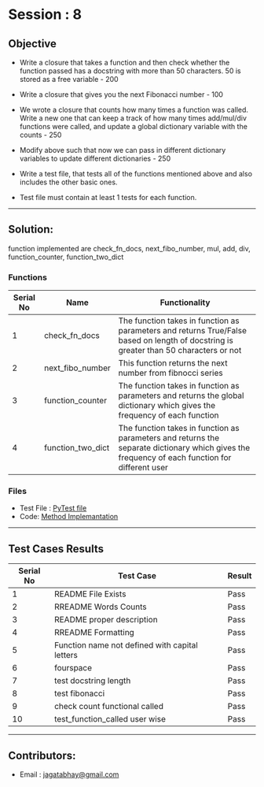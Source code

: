 # Session : 8

## Objective

- Write a closure that takes a function and then check whether the function passed has a docstring with more than 50 characters. 50 is stored as a free variable - 200
- Write a closure that gives you the next Fibonacci number - 100
- We wrote a closure that counts how many times a function was called. Write a new one that can keep a track of how many times add/mul/div functions were called, and update a  global dictionary variable with the counts - 250
- Modify above such that now we can pass in different dictionary variables to update different dictionaries - 250

- Write a test file, that tests all of the functions mentioned above and also includes the other basic ones. 
- Test file must contain at least 1 tests for each function.

---

## Solution:

function implemented are
check_fn_docs, next_fibo_number, mul, add, div, function_counter, function_two_dict

### Functions
| Serial No  | Name | Functionality |
| ---------- | --------- | ------ |
| 1 | check_fn_docs | The function takes in function as parameters and returns True/False based on length of docstring is greater than 50 characters or not|  
| 2 | next_fibo_number | This function returns the next number from fibnocci series |
| 3 | function_counter |The function takes in function as parameters and returns the global dictionary which gives the frequency of each function |
| 4 | function_two_dict | The function takes in function as parameters and returns the separate dictionary which gives the frequency of each function for different user |


### Files
 - Test File : [PyTest file](https://github.com/jagatabhay/pythonclosures/blob/master/test_session8.py)
 - Code: [Method Implemantation](https://github.com/jagatabhay/pythonclosures/blob/master/session8.py)

---

## Test Cases Results
| Serial No  | Test Case | Result |
| ---------- | --------- | ------ |
| 1 | README File Exists | Pass |
| 2 | RREADME Words Counts | Pass |
| 3 | README proper description | Pass |
| 4 | RREADME Formatting | Pass |
| 5 | Function name not defined with capital letters | Pass |
| 6 | fourspace | Pass |
| 7 | test docstring length | Pass |
| 8 |  test fibonacci | Pass |
| 9 | check count functional called | Pass |
| 10 | test_function_called user wise | Pass | 

---

## Contributors:
- Email : jagatabhay@gmail.com
